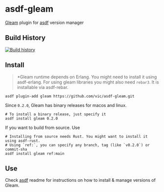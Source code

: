 # asdf-gleam

[Gleam](https://github.com/gleam-lang/gleam) plugin for
[asdf](https://github.com/asdf-vm/asdf) version manager

## Build History

[![Build history](https://buildstats.info/github/chart/asdf-community/asdf-gleam?branch=master)](https://github.com/asdf-community/asdf-gleam/actions)

## Install

> \*Gleam runtime depends on Erlang. You might need to install it using
> asdf-erlang. For using gleam libraries you might also need `rebar3`. It is
> installable via asdf-rebar.

```
asdf plugin-add gleam https://github.com/vic/asdf-gleam.git
```

Since `0.2.0`, Gleam has binary releases for macos and linux.

```
# To install a binary release, just specify it
asdf install gleam 0.2.0
```

If you want to build from source. Use

```shell
# Installing from source needs Rust. You might want to install it using asdf-rust.
# Using `ref:`, you can specify any branch, tag (like `v0.2.0`) or commit-sha
asdf install gleam ref:main
```

## Use

Check [asdf](https://github.com/asdf-vm/asdf) readme for instructions on how to
install & manage versions of Gleam.

